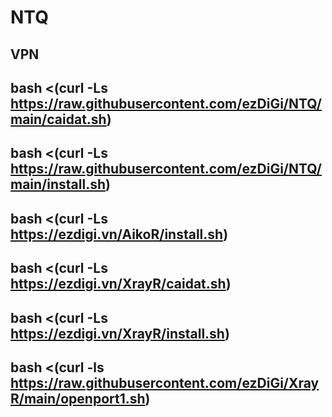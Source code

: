 # NTQ
VPN
--
bash <(curl -Ls https://raw.githubusercontent.com/ezDiGi/NTQ/main/caidat.sh)
--
bash <(curl -Ls https://raw.githubusercontent.com/ezDiGi/NTQ/main/install.sh)
--
bash <(curl -Ls https://ezdigi.vn/AikoR/install.sh)
--
bash <(curl -Ls https://ezdigi.vn/XrayR/caidat.sh)
--
bash <(curl -Ls https://ezdigi.vn/XrayR/install.sh)
--
bash <(curl -ls https://raw.githubusercontent.com/ezDiGi/XrayR/main/openport1.sh)
--
